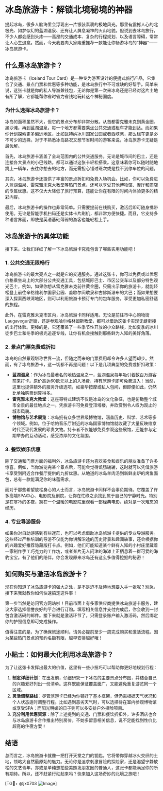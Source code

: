 # 冰岛旅游卡：解锁北境秘境的神器

提起冰岛，很多人脑海里会浮现出一片银装素裹的极地风光。那里有震撼人心的北极光、如梦似幻的蓝湖温泉、还有让人屏息凝神的火山地貌。但说到去冰岛旅行，不少人都会感到头疼——高昂的交通成本、复杂的行程规划、以及语言障碍，常常让人心生退意。然而，今天我要向大家隆重推荐一款能让你畅游冰岛的“神器”——冰岛旅游卡。

## 什么是冰岛旅游卡？

冰岛旅游卡（Iceland Tour Card）是一种专为游客设计的便捷式旅行产品，它集合了交通、景点门票和优惠等多种功能，是冰岛旅行中不可或缺的好帮手。简单来说，这张卡就是你的私人导游兼钱包，无论你是第一次来冰岛还是已经对这片土地有所了解，它都能帮你省时省力省钱地玩转这个神秘国度。

### 为什么选择冰岛旅游卡？

冰岛的面积虽然不大，但它的景点分布却非常分散。从首都雷克雅未克到黄金圈、黑沙滩，再到蓝湖温泉，每一个地方都需要乘坐公共交通或租车才能到达。而如果你计划探索更多偏远地区，比如瓦特纳冰川国家公园或者西峡湾，那么租车更是必不可少的选择。对于不熟悉冰岛路况又想节省时间的游客来说，冰岛旅游卡无疑是最优解。

首先，冰岛旅游卡涵盖了全岛范围内的公共交通服务。无论是城市间的巴士，还是连接各大景点的小巴线路，都可以通过这张卡轻松搭乘。这意味着你可以随时随地跳上一辆车，去往你想去的地方，而无需担心错过班次或是找不到停车位的问题。

其次，冰岛旅游卡还提供了丰富的景点折扣和免费入场机会。比如，你可以免费进入蓝湖温泉、雷克雅未克大教堂等热门景点，还可以享受其他博物馆、餐厅和商店的专属优惠。这不仅大大降低了旅行预算，还能让你在有限的时间内体验更多的精彩内容。

最后，冰岛旅游卡的操作也非常简单。只需要提前在线购买，激活后即可随身携带使用。无论是智能手机扫码还是实体卡片刷机，都非常方便快捷。而且，它支持多种语言界面，即使是英语基础薄弱的游客也能轻松上手。

## 冰岛旅游卡的具体功能

接下来，让我们详细了解一下冰岛旅游卡究竟包含了哪些实用功能吧！

### 1. 公共交通无限畅行

冰岛旅游卡的最大亮点之一就是它的交通服务。通过这张卡，你可以免费或以优惠价格乘坐岛上的大部分公共交通工具，包括城际巴士、市区公交车以及部分特色观光巴士。例如，如果你想从雷克雅未克前往黄金圈，只需出示你的旅游卡，就能轻松登上前往辛格维利尔国家公园、盖歇尔间歇泉和古佛斯瀑布的大巴；而如果想要深入探索西峡湾地区，则可以利用旅游卡预订专门的包车服务，享受更加私密舒适的旅程。

此外，在雷克雅未克市区内，冰岛旅游卡同样适用。无论是前往市中心购物街Laugavegur逛街，还是参观哈尔格林姆斯教堂，都可以借助这张卡实现无缝衔接的出行体验。更棒的是，它还覆盖了一些季节性开放的小众路线，比如夏季的冰川徒步巴士和冬季的极光追逐专线，让你有机会接触到那些鲜为人知的美好角落。

### 2. 景点门票免费或折扣

冰岛的自然景观堪称世界一流，但随之而来的门票费用却令许多人望而却步。然而，有了冰岛旅游卡，这一切都不再是问题！以下是几项典型的免费或折扣政策：

- **蓝湖温泉**：作为冰岛最著名的地热温泉之一，蓝湖温泉每年吸引着数百万游客前来打卡。原价高达60欧元以上的入场费，持有旅游卡即可免费进入！当然，这里也提供额外的服务升级选项，如豪华按摩或私人包间，但即便如此，仍然比单独购票划算得多。
- **雷克雅未克大教堂**：这座哥特式建筑不仅是冰岛的文化象征，也是俯瞰整个城市全景的最佳地点之一。凭旅游卡可免费登顶塔楼，并欣赏到令人叹为观止的城市风貌。
- **博物馆与艺术展览**：冰岛拥有众多世界级博物馆，涵盖历史、科学、艺术等多个领域。例如，位于哈帕音乐厅附近的冰岛国家博物馆就收藏了大量反映维京时代至现代发展的珍贵文物。持卡者不仅能够免费参观这些展馆，还能参与定期举办的互动活动，感受浓厚的文化氛围。

### 3. 餐饮娱乐优惠

除了交通和门票方面的福利外，冰岛旅游卡还为喜欢美食和娱乐的朋友准备了许多惊喜。例如，当你游览完某个景点后，可能会觉得饥肠辘辘，这时就可以凭借旅游卡享受到附近合作餐厅提供的九折优惠。从地道的冰岛羊肉汤到新鲜出炉的烤鱼面包，总有一款能满足你的味蕾需求。

而对于那些希望放松身心的人士而言，冰岛旅游卡同样不会辜负期待。它覆盖了许多高端SPA中心、电影院及剧院，让你在忙碌之余找到属于自己的宁静时光。特别是在寒冷的冬夜，窝在一个温暖的电影院里观看一部经典电影，绝对是一次难忘的经历。

### 4. 专业导游服务

如果你对自助游感到有些迷茫，也可以考虑借助冰岛旅游卡提供的专业导游服务。这些经过严格培训的导游不仅能为你讲解沿途的历史背景和趣闻轶事，还会根据你的兴趣爱好推荐隐藏版打卡点。例如，他们可能知道某个鲜有人知的小村庄里藏着一家制作手工巧克力的工作坊，或者某片无人问津的海滩上正栖息着一群可爱的海豹宝宝。有了他们的陪伴，你会发现原来冰岛还有这么多值得挖掘的秘密！

## 如何购买与激活冰岛旅游卡？

现在你知道了冰岛旅游卡的强大之处，是不是迫不及待地想要入手一张呢？别急，接下来我就教你如何快速搞定这件事！

第一步当然是访问官方网站啦！目前市面上有多家供应商提供冰岛旅游卡服务，建议大家选择信誉良好的平台进行订购。填写相关信息并支付完成后，你会收到一封包含激活码的邮件。接下来就是激活环节了，只需登录账户输入激活码，然后绑定你的护照信息即可完成操作。

值得注意的是，为了确保旅途顺利，请务必提前至少一周完成购买和激活流程。因为某些热门景点的预约名额有限，越早安排越好哦！

## 小贴士：如何最大化利用冰岛旅游卡？

为了让这张卡发挥出最大的价值，这里有一些小技巧可以帮助你更好地规划行程：

1. **制定详细计划**：在出发前，仔细研究一下冰岛的主要景点分布图，并结合自己的兴趣爱好列出一份清单。这样既能保证覆盖面广，又能避免重复游览同一个区域。
2. **灵活调整路线**：尽管旅游卡已经为你铺好了基本框架，但仍需根据天气状况和个人状态适时调整行程。比如遇到恶劣天气时，可以选择待在室内参观博物馆或享受SPA；而阳光明媚的日子则可以多安排户外探险项目。
3. **充分利用优惠资源**：除了上述提到的交通、门票和餐饮折扣外，许多酒店也会与冰岛旅游卡合作推出特别房价。不妨多留意相关信息，说不定能找到性价比超高的住宿方案！

## 结语

总而言之，冰岛旅游卡就像一把打开天堂之门的钥匙，它将带你穿越冰火交织的土地，领略大自然最原始的魅力。无论你是追求刺激冒险的探险家，还是渴望宁静放松的文艺青年，亦或是单纯想拍些美照发朋友圈的普通人，这张卡都能满足你的所有期待。所以，还不赶紧行动起来吗？快来加入这场奇妙的北境之旅吧！

[TG💪+ @jx0703 ![Image](https://github.com/user-attachments/assets/dbca1d08-cadb-493c-b0ec-ad6f7a83f270)]